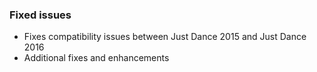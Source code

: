 ### Fixed issues
- Fixes compatibility issues between Just Dance 2015 and Just Dance 2016
- Additional fixes and enhancements